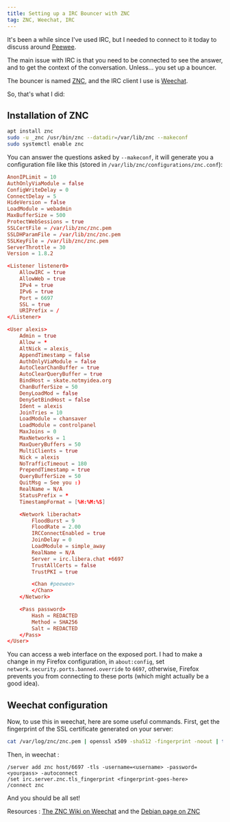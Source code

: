 ```yaml
---
title: Setting up a IRC Bouncer with ZNC
tag: ZNC, Weechat, IRC
---
```


It's been a while since I've used IRC, but I needed to connect to it today to discuss around [Peewee](https://docs.peewee-orm.com).

The main issue with IRC is that you need to be connected to see the answer, and to get the context of the conversation. Unless... you set up a bouncer.

The bouncer is named [ZNC](https://znc.in), and the IRC client I use is [Weechat](https://weechat.org).

So, that's what I did:

## Installation of ZNC

```bash
apt install znc
sudo -u _znc /usr/bin/znc --datadir=/var/lib/znc --makeconf
sudo systemctl enable znc
```

You can answer the questions asked by `--makeconf`, it will generate you a configuration file like this (stored in `/var/lib/znc/configurations/znc.conf`):

```conf
AnonIPLimit = 10
AuthOnlyViaModule = false
ConfigWriteDelay = 0
ConnectDelay = 5
HideVersion = false
LoadModule = webadmin
MaxBufferSize = 500
ProtectWebSessions = true
SSLCertFile = /var/lib/znc/znc.pem
SSLDHParamFile = /var/lib/znc/znc.pem
SSLKeyFile = /var/lib/znc/znc.pem
ServerThrottle = 30
Version = 1.8.2

<Listener listener0>
	AllowIRC = true
	AllowWeb = true
	IPv4 = true
	IPv6 = true
	Port = 6697
	SSL = true
	URIPrefix = /
</Listener>

<User alexis>
	Admin = true
	Allow = *
	AltNick = alexis_
	AppendTimestamp = false
	AuthOnlyViaModule = false
	AutoClearChanBuffer = true
	AutoClearQueryBuffer = true
	BindHost = skate.notmyidea.org
	ChanBufferSize = 50
	DenyLoadMod = false
	DenySetBindHost = false
	Ident = alexis
	JoinTries = 10
	LoadModule = chansaver
	LoadModule = controlpanel
	MaxJoins = 0
	MaxNetworks = 1
	MaxQueryBuffers = 50
	MultiClients = true
	Nick = alexis
	NoTrafficTimeout = 180
	PrependTimestamp = true
	QueryBufferSize = 50
	QuitMsg = See you :)
	RealName = N/A
	StatusPrefix = *
	TimestampFormat = [%H:%M:%S]

	<Network liberachat>
		FloodBurst = 9
		FloodRate = 2.00
		IRCConnectEnabled = true
		JoinDelay = 0
		LoadModule = simple_away
		RealName = N/A
		Server = irc.libera.chat +6697
		TrustAllCerts = false
		TrustPKI = true

		<Chan #peewee>
		</Chan>
	</Network>

	<Pass password>
		Hash = REDACTED
		Method = SHA256
		Salt = REDACTED
	</Pass>
</User>
```

You can access a web interface on the exposed port. I had to make a change in my Firefox configuration, in `about:config`, set `network.security.ports.banned.override` to `6697`, otherwise, Firefox prevents you from connecting to these ports (which might actually be a good idea).

## Weechat configuration

Now, to use this in weechat, here are some useful commands. First, get the fingerprint of the SSL certificate generated on your server:

```bash
cat /var/log/znc/znc.pem | openssl x509 -sha512 -fingerprint -noout | tr -d ':' | tr 'A-Z' 'a-z' | cut -d = -f 2
````

Then, in weechat :

```weechat
/server add znc host/6697 -tls -username=<username> -password=<yourpass> -autoconnect
/set irc.server.znc.tls_fingerprint <fingerprint-goes-here>
/connect znc
```

And you should be all set!

Resources : [The ZNC Wiki on Weechat](https://wiki.znc.in/Weechat) and the [Debian page on ZNC](https://wiki.debian.org/ZNC)
